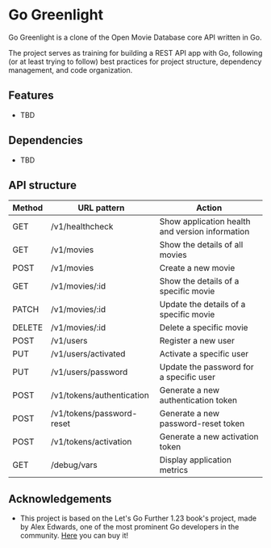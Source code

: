 # Go Greenlight
Go Greenlight is a clone of the Open Movie Database core API written in Go. 

The project serves as training for building a REST API app with Go, following (or at least trying to follow) best practices for project structure, dependency management, and code organization.



## Features

- TBD



## Dependencies

- TBD

  


## API structure

| Method | URL pattern               | Action                                          |
| ------ | ------------------------- | ----------------------------------------------- |
| GET    | /v1/healthcheck           | Show application health and version information |
| GET    | /v1/movies                | Show the details of all movies                  |
| POST   | /v1/movies                | Create a new movie                              |
| GET    | /v1/movies/:id            | Show the details of a specific movie            |
| PATCH  | /v1/movies/:id            | Update the details of a specific movie          |
| DELETE | /v1/movies/:id            | Delete a specific movie                         |
| POST   | /v1/users                 | Register a new user                             |
| PUT    | /v1/users/activated       | Activate a specific user                        |
| PUT    | /v1/users/password        | Update the password for a specific user         |
| POST   | /v1/tokens/authentication | Generate a new authentication token             |
| POST   | /v1/tokens/password-reset | Generate a new password-reset token             |
| POST   | /v1/tokens/activation     | Generate a new activation token                 |
| GET    | /debug/vars               | Display application metrics                     |



## Acknowledgements

- This project is based on the Let's Go Further 1.23 book's project, made by Alex Edwards, one of the most prominent Go developers in the community. [Here](https://lets-go-further.alexedwards.net) you can buy it!
